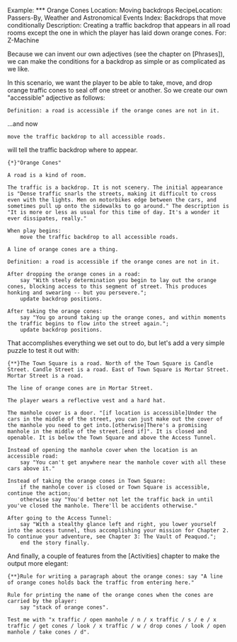 Example: *** Orange Cones
Location: Moving backdrops
RecipeLocation: Passers-By, Weather and Astronomical Events
Index: Backdrops that move conditionally
Description: Creating a traffic backdrop that appears in all road rooms except the one in which the player has laid down orange cones.
For: Z-Machine

  
Because we can invent our own adjectives (see the chapter on [Phrases]), we can make the conditions for a backdrop as simple or as complicated as we like.

  
In this scenario, we want the player to be able to take, move, and drop orange traffic cones to seal off one street or another. So we create our own "accessible" adjective as follows:

  

``` inform7
Definition: a road is accessible if the orange cones are not in it.
```

  
...and now

  

``` inform7
move the traffic backdrop to all accessible roads.
```

  
will tell the traffic backdrop where to appear.

  

``` inform7
{*}"Orange Cones"

A road is a kind of room.

The traffic is a backdrop. It is not scenery. The initial appearance is "Dense traffic snarls the streets, making it difficult to cross even with the lights. Men on motorbikes edge between the cars, and sometimes pull up onto the sidewalks to go around." The description is "It is more or less as usual for this time of day. It's a wonder it ever dissipates, really."

When play begins:
	move the traffic backdrop to all accessible roads.

A line of orange cones are a thing.

Definition: a road is accessible if the orange cones are not in it.

After dropping the orange cones in a road:
	say "With steely determination you begin to lay out the orange cones, blocking access to this segment of street. This produces honking and swearing -- but you persevere.";
	update backdrop positions.

After taking the orange cones:
	say "You go around taking up the orange cones, and within moments the traffic begins to flow into the street again.";
	update backdrop positions.
```

  
That accomplishes everything we set out to do, but let's add a very simple puzzle to test it out with:

  

``` inform7
{**}The Town Square is a road. North of the Town Square is Candle Street. Candle Street is a road. East of Town Square is Mortar Street. Mortar Street is a road.

The line of orange cones are in Mortar Street.

The player wears a reflective vest and a hard hat.

The manhole cover is a door. "[if location is accessible]Under the cars in the middle of the street, you can just make out the cover of the manhole you need to get into.[otherwise]There's a promising manhole in the middle of the street.[end if]". It is closed and openable. It is below the Town Square and above the Access Tunnel.

Instead of opening the manhole cover when the location is an accessible road:
	say "You can't get anywhere near the manhole cover with all these cars above it."

Instead of taking the orange cones in Town Square:
	if the manhole cover is closed or Town Square is accessible, continue the action;
	otherwise say "You'd better not let the traffic back in until you've closed the manhole. There'll be accidents otherwise."

After going to the Access Tunnel:
	say "With a stealthy glance left and right, you lower yourself into the access tunnel, thus accomplishing your mission for Chapter 2. To continue your adventure, see Chapter 3: The Vault of Peaquod.";
	end the story finally.
```

  
And finally, a couple of features from the [Activities] chapter to make the output more elegant:

  

``` inform7
{**}Rule for writing a paragraph about the orange cones: say "A line of orange cones holds back the traffic from entering here."

Rule for printing the name of the orange cones when the cones are carried by the player:
	say "stack of orange cones".

Test me with "x traffic / open manhole / n / x traffic / s / e / x traffic / get cones / look / x traffic / w / drop cones / look / open manhole / take cones / d".
```

